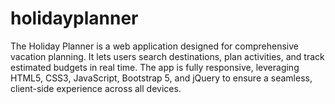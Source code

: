 # holidayplanner
The Holiday Planner is a web application designed for comprehensive vacation planning. It lets users search destinations, plan activities, and track estimated budgets in real time. The app is fully responsive, leveraging HTML5, CSS3, JavaScript, Bootstrap 5, and jQuery to ensure a seamless, client-side experience across all devices.
